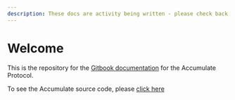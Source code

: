 ```yaml
---
description: These docs are activity being written - please check back soon for updates
---
```


# Welcome

This is the repository for the [Gitbook documentation](https://app.gitbook.com/o/-MhVajYWYRINbKwc6x1J/s/-MhVaqCAmRpnPF2WUCP4/) for the Accumulate Protocol.

To see the Accumulate source code, please [click here](https://github.com/AccumulateNetwork/accumulated)
